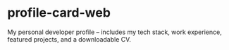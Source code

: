 # profile-card-web
My personal developer profile – includes my tech stack, work experience, featured projects, and a downloadable CV.
